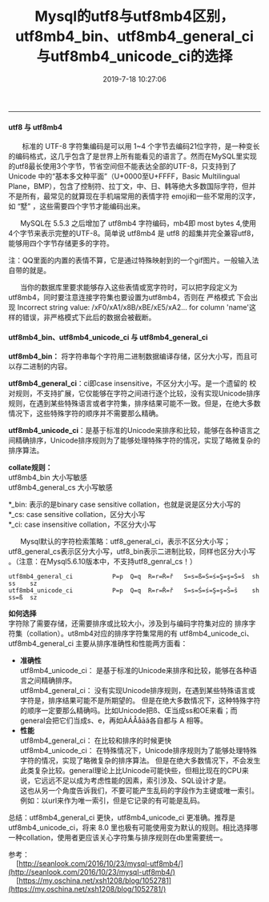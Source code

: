 ﻿---
title: Mysql的utf8与utf8mb4区别，utf8mb4_bin、utf8mb4_general_ci与utf8mb4_unicode_ci的选择
date: 2019-7-18 10:27:06
tags:
---

------
#### utf8 与 utf8mb4
&nbsp;&nbsp;&nbsp;&nbsp;&nbsp;&nbsp; 标准的 UTF-8 字符集编码是可以用 1~4 个字节去编码21位字符，是一种变长的编码格式，这几乎包含了是世界上所有能看见的语言了。然而在MySQL里实现的utf8最长使用3个字节，节省空间但不能表达全部的UTF-8，只支持到了 Unicode 中的“基本多文种平面”（U+0000至U+FFFF，Basic Multilingual Plane，BMP），包含了控制符、拉丁文，中、日、韩等绝大多数国际字符，但并不是所有，最常见的就算现在手机端常用的表情字符 emoji和一些不常用的汉字，如 “墅” ，这些需要四个字节才能编码出来。<br>

&nbsp;&nbsp;&nbsp;&nbsp;&nbsp;&nbsp;MySQL在 5.5.3 之后增加了 utf8mb4 字符编码，mb4即 most bytes 4,使用4个字节来表示完整的UTF-8。简单说 utf8mb4 是 utf8 的超集并完全兼容utf8，能够用四个字节存储更多的字符。

注：QQ里面的内置的表情不算，它是通过特殊映射到的一个gif图片。一般输入法自带的就是。

&nbsp;&nbsp;&nbsp;&nbsp;&nbsp;&nbsp;当你的数据库里要求能够存入这些表情或宽字符时，可以把字段定义为 utf8mb4，同时要注意连接字符集也要设置为utf8mb4，否则在 严格模式 下会出现 Incorrect string value: /xF0/xA1/x8B/xBE/xE5/xA2… for column 'name'这样的错误，非严格模式下此后的数据会被截断。


#### utf8mb4_bin、utf8mb4_unicode_ci 与 utf8mb4_general_ci
**utf8mb4_bin：** 将字符串每个字符用二进制数据编译存储，区分大小写，而且可以存二进制的内容。

**utf8mb4_general_ci**：ci即case insensitive，不区分大小写。是一个遗留的 校对规则，不支持扩展，它仅能够在字符之间进行逐个比较，没有实现Unicode排序规则，在遇到某些特殊语言或者字符集，排序结果可能不一致。但是，在绝大多数情况下，这些特殊字符的顺序并不需要那么精确。

**utf8mb4_unicode_ci**：是基于标准的Unicode来排序和比较，能够在各种语言之间精确排序，Unicode排序规则为了能够处理特殊字符的情况，实现了略微复杂的排序算法。


**collate规则：**<br>
utf8mb4_bin 大小写敏感<br>
utf8mb4_general_cs 大小写敏感<br>

 *_bin: 表示的是binary case sensitive collation，也就是说是区分大小写的<br>
 *_cs: case sensitive collation，区分大小写<br>
 *_ci: case insensitive collation，不区分大小写<br>

&nbsp;&nbsp;&nbsp;&nbsp;&nbsp;&nbsp;Mysql默认的字符检索策略：utf8_general_ci，表示不区分大小写；utf8_general_cs表示区分大小写，utf8_bin表示二进制比较，同样也区分大小写 。（注意：在Mysql5.6.10版本中，不支持utf8_genral_cs！）
```
utf8mb4_general_ci           P=p  Q=q  R=r=Ř=ř   S=s=ß=Ś=ś=Ş=ş=Š=š  sh  ss    sz
utf8mb4_unicode_ci           P=p  Q=q  R=r=Ř=ř   S=s=Ś=ś=Ş=ş=Š=š    sh  ss=ß  sz
```

**如何选择**<br>
字符除了需要存储，还需要排序或比较大小，涉及到与编码字符集对应的 排序字符集（collation）。ut8mb4对应的排序字符集常用的有 utf8mb4_unicode_ci、utf8mb4_general_ci
主要从排序准确性和性能两方面看：
- **准确性**<br>
  utf8mb4_unicode_ci： 是基于标准的Unicode来排序和比较，能够在各种语言之间精确排序。<br>
utf8mb4_general_ci： 没有实现Unicode排序规则，在遇到某些特殊语言或字符是，排序结果可能不是所期望的。
但是在绝大多数情况下，这种特殊字符的顺序一定要那么精确吗。比如Unicode把ß、Œ当成ss和OE来看；而general会把它们当成s、e，再如ÀÁÅåāă各自都与 A 相等。
- **性能**<br>
  utf8mb4_general_ci： 在比较和排序的时候更快<br>
utf8mb4_unicode_ci： 在特殊情况下，Unicode排序规则为了能够处理特殊字符的情况，实现了略微复杂的排序算法。
但是在绝大多数情况下，不会发生此类复杂比较。general理论上比Unicode可能快些，但相比现在的CPU来说，它远远不足以成为考虑性能的因素，索引涉及、SQL设计才是。<br> 
这也从另一个角度告诉我们，不要可能产生乱码的字段作为主键或唯一索引。例如：以url来作为唯一索引，但是它记录的有可能是乱码。

总结：utf8mb4_general_ci 更快，utf8mb4_unicode_ci 更准确。推荐是 utf8mb4_unicode_ci，将来 8.0 里也极有可能使用变为默认的规则。相比选择哪一种collation，使用者更应该关心字符集与排序规则在db里需要统一。

参考：<br>
&nbsp;&nbsp;&nbsp;&nbsp;[http://seanlook.com/2016/10/23/mysql-utf8mb4/](http://seanlook.com/2016/10/23/mysql-utf8mb4/)
&nbsp;&nbsp;&nbsp;&nbsp;[https://my.oschina.net/xsh1208/blog/1052781](https://my.oschina.net/xsh1208/blog/1052781/)

